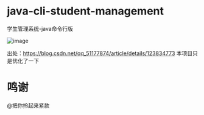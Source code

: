 # java-cli-student-management
学生管理系统-java命令行版

![image](https://user-images.githubusercontent.com/49338067/209766293-819b36ea-9516-4e75-acc0-62139bfb8e6e.png)

出处：https://blog.csdn.net/qq_51177874/article/details/123834773
本项目只是优化了一下

# 鸣谢
@把你拎起来紧款
